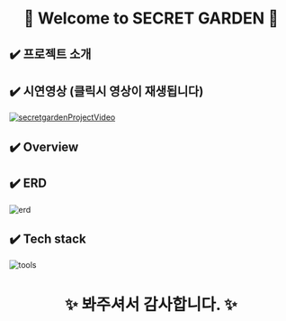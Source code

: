  # <div align="center">:cherry_blossom:  Welcome to SECRET GARDEN :cherry_blossom: </div>


## :heavy_check_mark: 프로젝트 소개
## :heavy_check_mark: 시연영상  (클릭시 영상이 재생됩니다)
[![secretgardenProjectVideo](https://img.youtube.com/vi/qmONs1K2UUc/0.jpg)](https://www.youtube.com/watch?v=qmONs1K2UUc)
## :heavy_check_mark: Overview
## :heavy_check_mark: ERD
![erd](https://user-images.githubusercontent.com/78129881/128227215-60162b26-4f70-4fb8-9d58-4da0b83f3313.jpg)
## :heavy_check_mark: Tech stack
![tools](https://user-images.githubusercontent.com/78129881/128227254-eaa92183-0cb1-4c9f-a6e9-699c4a7a807d.jpg)

 # <div align="center"> :sparkles: 봐주셔서 감사합니다. :sparkles: </div>

